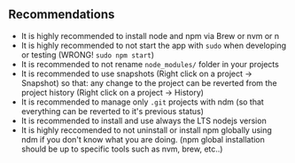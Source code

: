 ## Recommendations

- It is highly recommended to install node and npm via Brew or nvm or n
- It is highly recommended to not start the app with `sudo` when developing or testing (WRONG! `sudo npm start`)
- It is recommended to not rename `node_modules/` folder in your projects
- It is recommended to use snapshots (Right click on a project -> Snapshot) so that: any change to the project can be reverted from the project history (Right click on a project -> History)
- It is recommended to manage only `.git` projects with ndm (so that everything can be reverted to it's previous status)
- It is recommended to install and use always the LTS nodejs version
- It is highly reccomended to not uninstall or install npm globally using ndm if you don't know what you are doing. (npm global installation should be up to specific tools such as nvm, brew, etc..)
